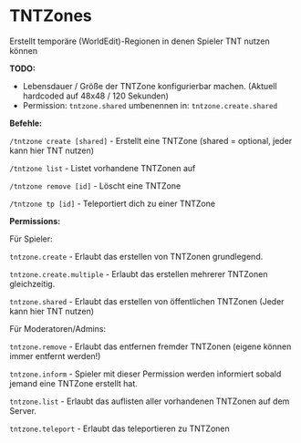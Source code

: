 # TNTZones
Erstellt temporäre (WorldEdit)-Regionen in denen Spieler TNT nutzen können 

**TODO:**
- Lebensdauer / Größe der TNTZone konfigurierbar machen. (Aktuell hardcoded auf 48x48 / 120 Sekunden)
- Permission: `tntzone.shared` umbenennen in: `tntzone.create.shared`


**Befehle:**

`/tntzone create [shared]` - Erstellt eine TNTZone (shared = optional, jeder kann hier TNT nutzen)

`/tntzone list` - Listet vorhandene TNTZonen auf

`/tntzone remove [id]` - Löscht eine TNTZone

`/tntzone tp [id]` - Teleportiert dich zu einer TNTZone


**Permissions:**


Für Spieler:

`tntzone.create` - Erlaubt das erstellen von TNTZonen grundlegend.

`tntzone.create.multiple` - Erlaubt das erstellen mehrerer TNTZonen gleichzeitig.

`tntzone.shared` - Erlaubt das erstellen von öffentlichen TNTZonen (Jeder kann hier TNT nutzen)


Für Moderatoren/Admins:

`tntzone.remove` - Erlaubt das entfernen fremder TNTZonen (eigene können immer entfernt werden!)

`tntzone.inform` - Spieler mit dieser Permission werden informiert sobald jemand eine TNTZone erstellt hat.

`tntzone.list` - Erlaubt das auflisten aller vorhandenen TNTZonen auf dem Server.

`tntzone.teleport` - Erlaubt das teleportieren zu TNTZonen
